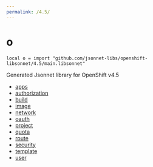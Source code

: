 ```yaml
---
permalink: /4.5/
---
```


# o

```jsonnet
local o = import "github.com/jsonnet-libs/openshift-libsonnet/4.5/main.libsonnet"
```

Generated Jsonnet library for OpenShift v4.5

* [apps](apps/index.md)
* [authorization](authorization/index.md)
* [build](build/index.md)
* [image](image/index.md)
* [network](network/index.md)
* [oauth](oauth/index.md)
* [project](project/index.md)
* [quota](quota/index.md)
* [route](route/index.md)
* [security](security/index.md)
* [template](template/index.md)
* [user](user/index.md)